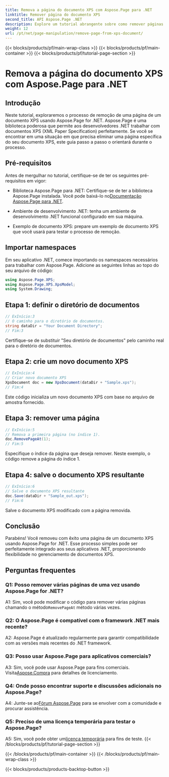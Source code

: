 ```yaml
---
title: Remova a página do documento XPS com Aspose.Page para .NET
linktitle: Remover página do documento XPS
second_title: API Aspose.Page .NET
description: Explore um tutorial abrangente sobre como remover páginas de documentos XPS usando Aspose.Page for .NET. Aprenda o processo passo a passo, os pré-requisitos e as perguntas frequentes para uma manipulação perfeita de documentos.
weight: 12
url: /pt/net/page-manipulation/remove-page-from-xps-document/
---
```


{{< blocks/products/pf/main-wrap-class >}}
{{< blocks/products/pf/main-container >}}
{{< blocks/products/pf/tutorial-page-section >}}

# Remova a página do documento XPS com Aspose.Page para .NET

## Introdução

Neste tutorial, exploraremos o processo de remoção de uma página de um documento XPS usando Aspose.Page for .NET. Aspose.Page é uma biblioteca poderosa que permite aos desenvolvedores .NET trabalhar com documentos XPS (XML Paper Specification) perfeitamente. Se você se encontrar em uma situação em que precisa eliminar uma página específica do seu documento XPS, este guia passo a passo o orientará durante o processo.

## Pré-requisitos

Antes de mergulhar no tutorial, certifique-se de ter os seguintes pré-requisitos em vigor:

-  Biblioteca Aspose.Page para .NET: Certifique-se de ter a biblioteca Aspose.Page instalada. Você pode baixá-lo no[Documentação Aspose.Page para .NET](https://reference.aspose.com/page/net/).

- Ambiente de desenvolvimento .NET: tenha um ambiente de desenvolvimento .NET funcional configurado em sua máquina.

- Exemplo de documento XPS: prepare um exemplo de documento XPS que você usará para testar o processo de remoção.

## Importar namespaces

Em seu aplicativo .NET, comece importando os namespaces necessários para trabalhar com Aspose.Page. Adicione as seguintes linhas ao topo do seu arquivo de código:

```csharp
using Aspose.Page.XPS;
using Aspose.Page.XPS.XpsModel;
using System.Drawing;
```

## Etapa 1: definir o diretório de documentos

```csharp
// ExInício:3
// O caminho para o diretório de documentos.
string dataDir = "Your Document Directory";
// Fim:3
```

Certifique-se de substituir "Seu diretório de documentos" pelo caminho real para o diretório de documentos.

## Etapa 2: crie um novo documento XPS

```csharp
// ExInício:4
// Criar novo documento XPS
XpsDocument doc = new XpsDocument(dataDir + "Sample.xps");
// Fim:4
```

Este código inicializa um novo documento XPS com base no arquivo de amostra fornecido.

## Etapa 3: remover uma página

```csharp
// ExInício:5
// Remova a primeira página (no índice 1).
doc.RemovePageAt(1);
// Fim:5
```

Especifique o índice da página que deseja remover. Neste exemplo, o código remove a página do índice 1.

## Etapa 4: salve o documento XPS resultante

```csharp
// ExInício:6
// Salve o documento XPS resultante
doc.Save(dataDir + "Sample_out.xps");
// Fim:6
```

Salve o documento XPS modificado com a página removida.

## Conclusão

Parabéns! Você removeu com êxito uma página de um documento XPS usando Aspose.Page for .NET. Esse processo simples pode ser perfeitamente integrado aos seus aplicativos .NET, proporcionando flexibilidade no gerenciamento de documentos XPS.

## Perguntas frequentes

### Q1: Posso remover várias páginas de uma vez usando Aspose.Page for .NET?

A1: Sim, você pode modificar o código para remover várias páginas chamando o método`RemovePageAt` método várias vezes.

### Q2: O Aspose.Page é compatível com o framework .NET mais recente?

A2: Aspose.Page é atualizado regularmente para garantir compatibilidade com as versões mais recentes do .NET framework.

### Q3: Posso usar Aspose.Page para aplicativos comerciais?

 A3: Sim, você pode usar Aspose.Page para fins comerciais. Visita[Aspose.Compra](https://purchase.aspose.com/buy) para detalhes de licenciamento.

### Q4: Onde posso encontrar suporte e discussões adicionais no Aspose.Page?

 A4: Junte-se ao[Fórum Aspose.Page](https://forum.aspose.com/c/page/39) para se envolver com a comunidade e procurar assistência.

### Q5: Preciso de uma licença temporária para testar o Aspose.Page?

 A5: Sim, você pode obter um[licença temporária](https://purchase.aspose.com/temporary-license/) para fins de teste.
{{< /blocks/products/pf/tutorial-page-section >}}

{{< /blocks/products/pf/main-container >}}
{{< /blocks/products/pf/main-wrap-class >}}

{{< blocks/products/products-backtop-button >}}
